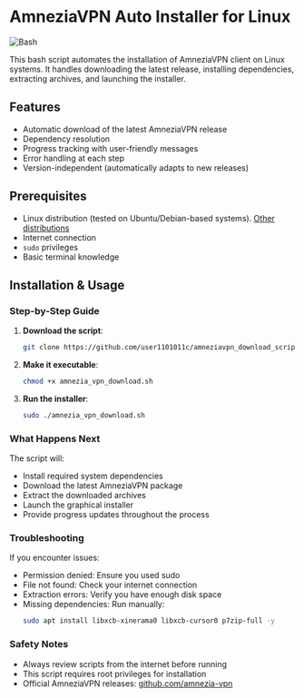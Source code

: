 # AmneziaVPN Auto Installer for Linux

![Bash](https://img.shields.io/badge/shell_script-%23121011.svg?style=for-the-badge&logo=gnu-bash&logoColor=white)

This bash script automates the installation of AmneziaVPN client on Linux systems. It handles downloading the latest release, installing dependencies, extracting archives, and launching the installer.

## Features
- Automatic download of the latest AmneziaVPN release
- Dependency resolution
- Progress tracking with user-friendly messages
- Error handling at each step
- Version-independent (automatically adapts to new releases)

## Prerequisites
- Linux distribution (tested on Ubuntu/Debian-based systems). [Other distributions](https://docs.amnezia.org/documentation/installing-app-on-linux/) 
- Internet connection
- `sudo` privileges
- Basic terminal knowledge

## Installation & Usage

### Step-by-Step Guide
1. **Download the script**:
   ```bash
   git clone https://github.com/user1101011c/amneziavpn_download_script.git

2. **Make it executable**:
   ```bash
   chmod +x amnezia_vpn_download.sh

3. **Run the installer**:
   ```bash
   sudo ./amnezia_vpn_download.sh

### What Happens Next
The script will:
- Install required system dependencies
- Download the latest AmneziaVPN package
- Extract the downloaded archives
- Launch the graphical installer
- Provide progress updates throughout the process

### Troubleshooting
If you encounter issues:
- Permission denied: Ensure you used sudo
- File not found: Check your internet connection
- Extraction errors: Verify you have enough disk space
- Missing dependencies: Run manually:
  ```bash
  sudo apt install libxcb-xinerama0 libxcb-cursor0 p7zip-full -y

### Safety Notes
- Always review scripts from the internet before running
- This script requires root privileges for installation
- Official AmneziaVPN releases: [github.com/amnezia-vpn](https://github.com/amnezia-vpn/amnezia-client/releases)

